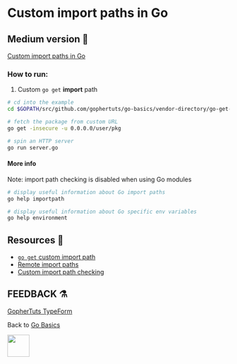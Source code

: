 # Custom **import** paths in Go

## Medium version 📖

[Custom import paths in Go](https://medium.com/@gophertuts/packages-in-go-df5438123548)

### How to run:

1. Custom `go get` **import** path

```bash
# cd into the example
cd $GOPATH/src/github.com/gophertuts/go-basics/vendor-directory/go-get-custom-domain

# fetch the package from custom URL
go get -insecure -u 0.0.0.0/user/pkg

# spin an HTTP server
go run server.go
```

#### More info

Note: import path checking is disabled when using
Go modules

```bash
# display useful information about Go import paths
go help importpath

# display useful information about Go specific env variables
go help environment
```

## Resources 💎

- [`go get` custom import path](https://jve.linuxwall.info/blog/index.php?post/2015/08/26/Hosting_Go_code_on_Github_with_custom_import_path)
- [Remote import paths](https://golang.org/cmd/go/#hdr-Remote_import_paths)
- [Custom import path checking](https://docs.google.com/document/d/1jVFkZTcYbNLaTxXD9OcGfn7vYv5hWtPx9--lTx1gPMs/edit)

## FEEDBACK ⚗

[GopherTuts TypeForm](http://feedback.gophertuts.com)

Back to
[Go Basics](https://github.com/gophertuts/go-basics)

<img src="https://github.com/gophertuts/go-basics/raw/master/gophertuts.svg?sanitize=true" width="50px"/>
